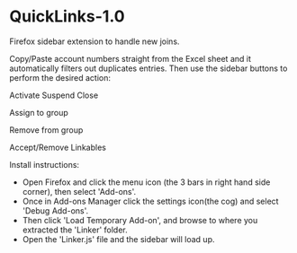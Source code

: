 # QuickLinks-1.0

Firefox sidebar extension to handle new joins.

Copy/Paste account numbers straight from the Excel sheet and it automatically filters out duplicates entries.
Then use the sidebar buttons to perform the desired action:

Activate
Suspend
Close

Assign to group

Remove from group

Accept/Remove Linkables

Install instructions:

- Open Firefox and click the menu icon (the 3 bars in right hand side corner), then select 'Add-ons'.
- Once in Add-ons Manager click the settings icon(the cog) and select 'Debug Add-ons'.
- Then click 'Load Temporary Add-on', and browse to where you extracted the 'Linker' folder.
- Open the 'Linker.js' file and the sidebar will load up.
